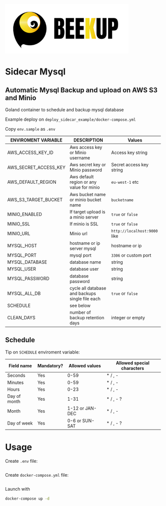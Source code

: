![](docimages/LOGO_oriz.png)

# Sidecar Mysql

## Automatic Mysql Backup and upload on AWS S3 and Minio

Goland container to schedule and backup mysql database

Example deploy on  ```deploy_sidecar_example/docker-compose.yml```

Copy `env.sample` as `.env`

ENVIROMENT VARIABLE   | DESCRIPTION | Values
----------   | ---------- | --------------  
AWS_ACCESS_KEY_ID | Aws access key or Minio username | Access key string
AWS_SECRET_ACCESS_KEY | Aws secret key or Minio password | Secret access key string
AWS_DEFAULT_REGION | Aws default region or any value for minio | `eu-west-1` etc
AWS_S3_TARGET_BUCKET | Aws bucket name or minio bucket name | `bucketname`
MINIO_ENABLED | If target upload is a minio server | `true` or `false`
MINIO_SSL | If minio is SSL | `true` or `false`
MINIO_URL | Minio url | `http://localhost:9000` like
MYSQL_HOST | hostname or ip server mysql | hostname or ip
MYSQL_PORT | mysql port | `3306` or custom port
MYSQL_DATABASE | database name | string
MYSQL_USER | database user | string
MYSQL_PASSWORD | database password | string
MYSQL_ALL_DB | cycle all database and backups single file each | `true` or `false`
SCHEDULE | see below | 
CLEAN_DAYS | number of backup retention days | integer or empty


## Schedule

Tip on ```SCHEDULE``` enviroment variable:

Field name   | Mandatory? | Allowed values  | Allowed special characters
----------   | ---------- | --------------  | --------------------------
Seconds      | Yes        | 0-59            | * / , -
Minutes      | Yes        | 0-59            | * / , -
Hours        | Yes        | 0-23            | * / , -
Day of month | Yes        | 1-31            | * / , - ?
Month        | Yes        | 1-12 or JAN-DEC | * / , -
Day of week  | Yes        | 0-6 or SUN-SAT  | * / , - ?



# Usage

Create `.env` file:

```bash

```

Create `docker-compose.yml` file:

```yml

```

Launch with

```bash
docker-compose up -d
```

